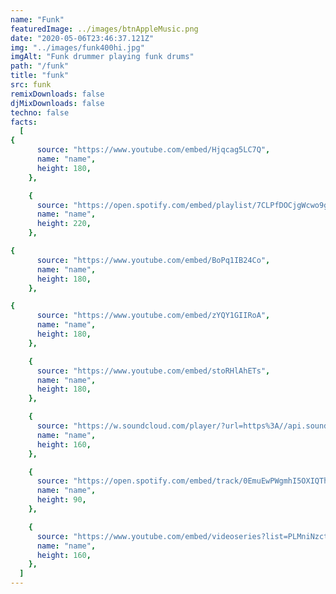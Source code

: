 ```yaml
---
name: "Funk"
featuredImage: ../images/btnAppleMusic.png
date: "2020-05-06T23:46:37.121Z"
img: "../images/funk400hi.jpg"
imgAlt: "Funk drummer playing funk drums"
path: "/funk"
title: "funk"
src: funk
remixDownloads: false
djMixDownloads: false
techno: false
facts:
  [
{
      source: "https://www.youtube.com/embed/Hjqcag5LC7Q",
      name: "name",
      height: 180,
    },

    {
      source: "https://open.spotify.com/embed/playlist/7CLPfDOCjgWcwo9g1tGPQo",
      name: "name",
      height: 220,
    },

{
      source: "https://www.youtube.com/embed/BoPq1IB24Co",
      name: "name",
      height: 180,
    },

{
      source: "https://www.youtube.com/embed/zYQY1GIIRoA",
      name: "name",
      height: 180,
    },

    {
      source: "https://www.youtube.com/embed/stoRHlAhETs",
      name: "name",
      height: 180,
    },

    {
      source: "https://w.soundcloud.com/player/?url=https%3A//api.soundcloud.com/tracks/723474691&color=%23ff5500&auto_play=false&hide_related=false&show_comments=true&show_user=true&show_reposts=false&show_teaser=true&visual=true",
      name: "name",
      height: 160,
    },

    {
      source: "https://open.spotify.com/embed/track/0EmuEwPWgmhI5OXIQThH3t",
      name: "name",
      height: 90,
    },

    {
      source: "https://www.youtube.com/embed/videoseries?list=PLMniNzct9Kea6tS0LvYMAk_iw4IvrPH30",
      name: "name",
      height: 160,
    },
  ]
---
```

